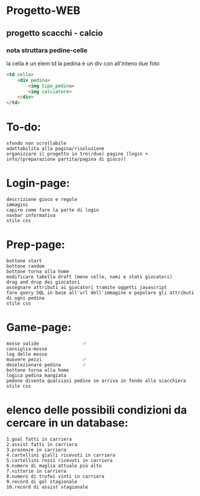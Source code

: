 # Progetto-WEB
## progetto scacchi - calcio
### nota struttara pedine-celle
la cella è un elem td 
la pedina è un div con all'inteno due foto

```html
<td cella>
    <div pedina>
        <img tipo_pedina>
        <img calciatore>
    </div>
</td>
```

# To-do:
    sfondo non scrollabile
    adattabilita alla pagina/risoluzione
    organizzare il progetto in tre(/due) pagine (login + info/(preparazione partita/pagina di gioco))

# Login-page:
    descrizione gioco e regole
    immagini 
    capire come fare la parte di login
    navbar informativa
    stile css

# Prep-page:
    bottone start
    bottone random
    bottone torna alla home
    modificare tabella draft (meno celle, nomi e stats giocatori)
    drag and drop dei giocatori
    assegnare attributi ai giocatori tramite oggetti javascript
    fare query SQL in base all'url dell'immagine e popolare gli attributi di ogni pedina
    stile css

# Game-page:
    mosse valide                ✅
    consiglia-mosse
    log delle mosse
    muovere pezzi               ✅
    deselezionare pedina        ✅
    bottone torna alla home
    logica pedina mangiata
    pedone diventa qualsiasi pedine se arriva in fondo alla scacchiera
    stile css

# elenco delle possibili condizioni da cercare in un database:
    1.goal fatti in carriera
    2.assist fatti in carriera
    3.presenze in carriera
    4.cartellini gialli ricevuti in carriera
    5.cartellini rossi ricevuti in carriera
    6.numero di maglia attuale più alto
    7.vittorie in carriera
    8.numero di trofei vinti in carriera
    9.record di gol stagionale
    10.record di assist stagionale

    
    
